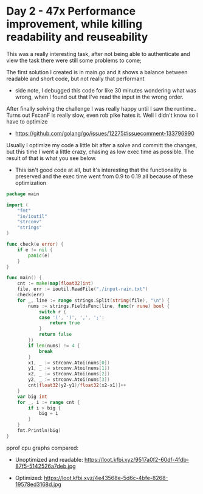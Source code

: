 # Day 2 - 47x Performance improvement, while killing readability and reuseability

This was a really interesting task, after not being able to authenticate and view the task there were still some problems to come;

The first solution I created is in main.go and it shows a balance between readable and short code, but not really that performant
* side note, I debugged this code for like 30 minutes wondering what was wrong, when I found out that I've read the input in the wrong order.

After finally solving the challenge I was really happy until I saw the runtime.. Turns out FscanF is really slow, even rob pike hates it. Well I didn't know so I have to optimize
* https://github.com/golang/go/issues/12275#issuecomment-133796990

Usually I optimize my code a little bit after a solve and committ the changes, but this time I went a little crazy, chasing as low exec time as possible. The result of that is what you see below.
* This isn't good code at all, but it's interesting that the functionality is preserved and the exec time went from 0.9 to 0.19 all because of these optimization

```go
package main

import (
	"fmt"
	"io/ioutil"
	"strconv"
	"strings"
)

func check(e error) {
	if e != nil {
		panic(e)
	}
}

func main() {
	cnt := make(map[float32]int)
	file, err := ioutil.ReadFile("./input-rain.txt")
	check(err)
	for _, line := range strings.Split(string(file), "\n") {
		nums := strings.FieldsFunc(line, func(r rune) bool {
			switch r {
			case '(', ')', ',', ';':
				return true
			}
			return false
		})
		if len(nums) != 4 {
			break
		}
		x1, _ := strconv.Atoi(nums[0])
		y1, _ := strconv.Atoi(nums[1])
		x2, _ := strconv.Atoi(nums[2])
		y2, _ := strconv.Atoi(nums[3])
		cnt[float32(y2-y1)/float32(x2-x1)]++
	}
	var big int
	for _, i := range cnt {
		if i > big {
			big = i
		}
	}
	fmt.Println(big)
}
```

pprof cpu graphs compared:
* Unoptimized and readable: https://loot.kfbi.xyz/9517a0f2-60df-4fdb-87f5-5142526a7deb.jpg

* Optimized: https://loot.kfbi.xyz/4e43568e-5d6c-4bfe-8268-19578ed3168d.jpg
